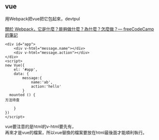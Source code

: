 ## vue

用Webpack把vue把它包起來，devtpul

<a href="https://askiebaby.github.io/what-is-webpack/">關於 Webpack，它是什麼？能夠做什麼？為什麼？怎麼做？— freeCodeCamp 的筆記</a><br>

~~~
<div id="app">
    <div v-html="message.name"></div>
    <div v-html="message.action"></div>
</div>
<script>
new Vue({
    el: '#app',
    data: {
        message:{
            name:'ab',
            action:'hello'
        }
  mounted () {
方法待查

    }
})
</script>
~~~

vue要注意的是html的v-html要先有，<br>
再來才是vue的檔案，所以vue替換的檔案要放在html最後面才能順利執行。
